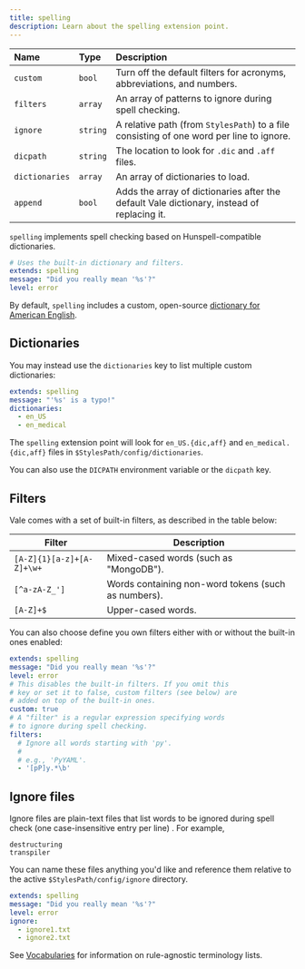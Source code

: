 ```yaml
---
title: spelling
description: Learn about the spelling extension point.
---
```


<script>
    import Alert from '$lib/components/Alert.svelte';
</script>

| Name           | Type     | Description                                                                                |
| :------------- | :------- | :----------------------------------------------------------------------------------------- |
| `custom`       | `bool`   | Turn off the default filters for acronyms, abbreviations, and numbers.                     |
| `filters`      | `array`  | An array of patterns to ignore during spell checking.                                      |
| `ignore`       | `string` | A relative path \(from `StylesPath`\) to a file consisting of one word per line to ignore. |
| `dicpath`      | `string` | The location to look for `.dic` and `.aff` files.                                          |
| `dictionaries` | `array`  | An array of dictionaries to load.                                                          |
| `append`       | `bool`   | Adds the array of dictionaries after the default Vale dictionary, instead of replacing it. |

`spelling` implements spell checking based on Hunspell-compatible dictionaries.

```yaml
# Uses the built-in dictionary and filters.
extends: spelling
message: "Did you really mean '%s'?"
level: error
```

By default, `spelling` includes a custom, open-source
[dictionary for American English][1].

## Dictionaries

You may instead use the `dictionaries` key to list multiple custom
dictionaries:

```yaml
extends: spelling
message: "'%s' is a typo!"
dictionaries:
  - en_US
  - en_medical
```

The `spelling` extension point will look for `en_US.{dic,aff}` and
`en_medical.{dic,aff}` files in `$StylesPath/config/dictionaries`.

You can also use the `DICPATH` environment variable or the `dicpath` key.

## Filters

Vale comes with a set of built-in filters, as described in the table below:

| Filter                    | Description                            |
| ------------------------- | -------------------------------------- |
| `[A-Z]{1}[a-z]+[A-Z]+\w+` | Mixed-cased words (such as "MongoDB"). |
| `[^a-zA-Z_']`             | Words containing non-word tokens (such as numbers).     |
| `[A-Z]+$`                 | Upper-cased words.                     |

You can also choose define you own filters either with or without the built-in
ones enabled:

```yaml
extends: spelling
message: "Did you really mean '%s'?"
level: error
# This disables the built-in filters. If you omit this
# key or set it to false, custom filters (see below) are
# added on top of the built-in ones.
custom: true
# A "filter" is a regular expression specifying words
# to ignore during spell checking.
filters:
  # Ignore all words starting with 'py'.
  #
  # e.g., 'PyYAML'.
  - '[pP]y.*\b'
```

## Ignore files

Ignore files are plain-text files that list words to be ignored during spell
check (one case-insensitive entry per line) . For example,

```regex
destructuring
transpiler
```

You can name these files anything you'd like and reference them relative to
the active `$StylesPath/config/ignore` directory.

```yaml
extends: spelling
message: "Did you really mean '%s'?"
level: error
ignore:
  - ignore1.txt
  - ignore2.txt
```

See [Vocabularies][2] for information on rule-agnostic terminology lists.

[1]: https://github.com/errata-ai/en_US-web
[2]: /docs/keys/vocab
